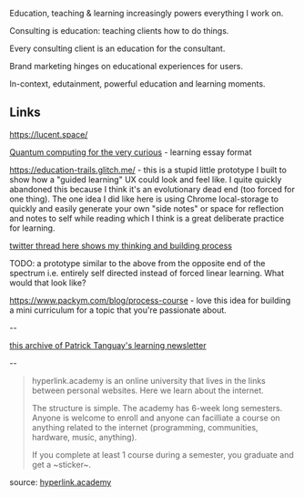 ---
---

Education, teaching & learning increasingly powers everything I work on.

Consulting is education: teaching clients how to do things.

Every consulting client is an education for the consultant.

Brand marketing hinges on educational experiences for users.

In-context, edutainment, powerful education and learning moments.

## Links

<https://lucent.space/>

[Quantum computing for the very curious](https://quantum.country/qcvc) - learning essay format

<https://education-trails.glitch.me/> - this is a stupid little prototype I built to show how a "guided learning" UX could look and feel like. I quite quickly abandoned this because I think it's an evolutionary dead end (too forced for one thing). The one idea I did like here is using Chrome local-storage to quickly and easily generate your own "side notes" or space for reflection and notes to self while reading which I think is a great deliberate practice for learning.

[twitter thread here shows my thinking and building process](https://twitter.com/tomcritchlow/status/1139287898933665792)

TODO: a prototype similar to the above from the opposite end of the spectrum i.e. entirely self directed instead of forced linear learning. What would that look like?

<https://www.packym.com/blog/process-course> - love this idea for building a mini curriculum for a topic that you're passionate about.

--

[this archive of Patrick Tanguay's learning newsletter](https://us1.campaign-archive.com/home/?u=2d18872a86265596ebede7307&id=f327e351f7)

--

>hyperlink.academy is an online university that lives in the links between personal websites. Here we learn about the internet.
>
>The structure is simple. The academy has 6-week long semesters. Anyone is welcome to enroll and anyone can facilliate a course on anything related to the internet (programming, communities, hardware, music, anything).
>
>If you complete at least 1 course during a semester, you graduate and get a ~sticker~.

source: [hyperlink.academy](https://hyperlink.academy/)